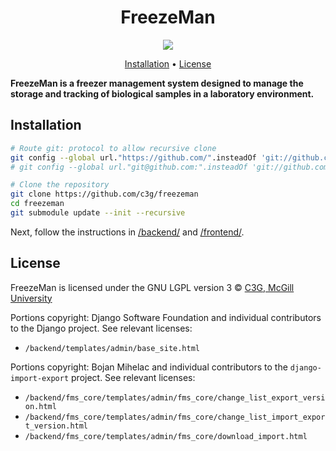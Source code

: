 <h1 align="center">
  FreezeMan
</h1>
<p align="center">
  <a href="https://codecov.io/gh/c3g/freezeman">
    <img src="https://codecov.io/gh/c3g/freezeman/branch/master/graph/badge.svg" />
  </a>
</p>

<p align="center">
  <a href="#installation">Installation</a> •
  <a href="#license">License</a>
</p>

<p>
  <b>
    FreezeMan is a freezer management system designed to manage the storage and tracking of biological samples in a laboratory environment.
  </b>
</p>



## Installation

```bash
# Route git: protocol to allow recursive clone
git config --global url."https://github.com/".insteadOf 'git://github.com/'
# git config --global url."git@github.com:".insteadOf 'git://github.com/'

# Clone the repository
git clone https://github.com/c3g/freezeman
cd freezeman
git submodule update --init --recursive
```

Next, follow the instructions in [/backend/](./backend/) and
[/frontend/](./frontend/).

## License

FreezeMan is licensed under the GNU LGPL version 3
&copy; [C3G, McGill University](http://www.computationalgenomics.ca/)

Portions copyright: Django Software Foundation and individual
contributors to the Django project. See relevant licenses:

  * `/backend/templates/admin/base_site.html`

Portions copyright: Bojan Mihelac and individual contributors to the 
`django-import-export` project. See relevant licenses:

  * `/backend/fms_core/templates/admin/fms_core/change_list_export_version.html`
  * `/backend/fms_core/templates/admin/fms_core/change_list_import_export_version.html`
  * `/backend/fms_core/templates/admin/fms_core/download_import.html`

